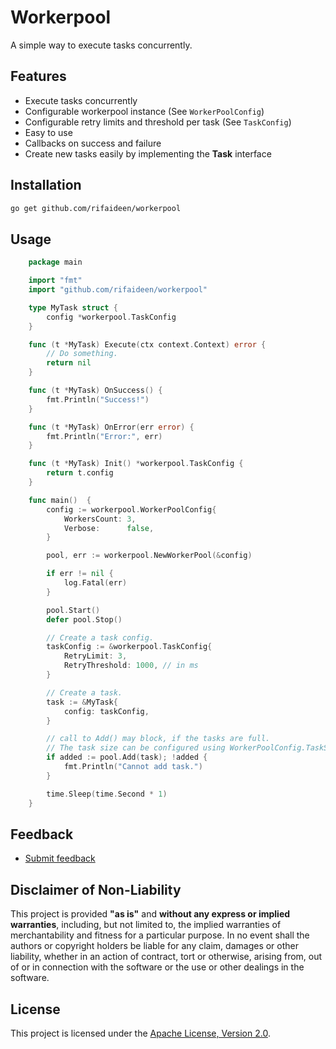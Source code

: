 # Workerpool

A simple way to execute tasks concurrently.

## Features

- Execute tasks concurrently
- Configurable workerpool instance (See `WorkerPoolConfig`)
- Configurable retry limits and threshold per task (See `TaskConfig`)
- Easy to use
- Callbacks on success and failure
- Create new tasks easily by implementing the **Task** interface

## Installation

```sh
go get github.com/rifaideen/workerpool
```

## Usage

```go
    package main

    import "fmt"
    import "github.com/rifaideen/workerpool"

    type MyTask struct {
        config *workerpool.TaskConfig
    }

    func (t *MyTask) Execute(ctx context.Context) error {
        // Do something.
        return nil
    }

    func (t *MyTask) OnSuccess() {
        fmt.Println("Success!")
    }

    func (t *MyTask) OnError(err error) {
        fmt.Println("Error:", err)
    }

    func (t *MyTask) Init() *workerpool.TaskConfig {
        return t.config
    }

    func main()  {
    	config := workerpool.WorkerPoolConfig{
    		WorkersCount: 3,
    		Verbose:      false,
    	}

    	pool, err := workerpool.NewWorkerPool(&config)

    	if err != nil {
    	    log.Fatal(err)
    	}

    	pool.Start()
    	defer pool.Stop()

        // Create a task config.
        taskConfig := &workerpool.TaskConfig{
            RetryLimit: 3,
            RetryThreshold: 1000, // in ms
        }

        // Create a task.
        task := &MyTask{
            config: taskConfig,
        }

        // call to Add() may block, if the tasks are full.
        // The task size can be configured using WorkerPoolConfig.TaskSize during the initialization
        if added := pool.Add(task); !added {
            fmt.Println("Cannot add task.")
        }

        time.Sleep(time.Second * 1)
    }
```

## Feedback

- [Submit feedback](https://github.com/rifaideen/workerpool/issues/new)

## Disclaimer of Non-Liability

This project is provided **"as is"** and **without any express or implied warranties**, including, but not limited to, the implied warranties of merchantability and fitness for a particular purpose. In no event shall the authors or copyright holders be liable for any claim, damages or other liability, whether in an action of contract, tort or otherwise, arising from, out of or in connection with the software or the use or other dealings in the software.

## License

This project is licensed under the [Apache License, Version 2.0](https://www.apache.org/licenses/LICENSE-2.0).
